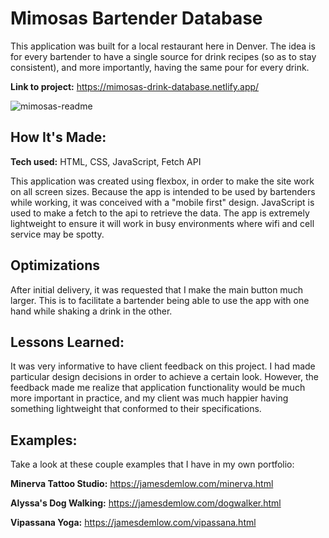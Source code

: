 # Mimosas Bartender Database
This application was built for a local restaurant here in Denver. The idea is for every bartender to have a single source for drink recipes (so as to stay consistent), and more importantly, having the same pour for every drink.

**Link to project:** https://mimosas-drink-database.netlify.app/

![mimosas-readme](https://user-images.githubusercontent.com/14945785/225492908-d1df5965-9fcf-42ac-9219-6e3984a12784.gif)


## How It's Made:

**Tech used:** HTML, CSS, JavaScript, Fetch API

This application was created using flexbox, in order to make the site work on all screen sizes. Because the app is intended to be used by bartenders while working, it was conceived with a "mobile first" design. JavaScript is used to make a fetch to the api to retrieve the data. The app is extremely lightweight to ensure it will work in busy environments where wifi and cell service may be spotty.

## Optimizations

After initial delivery, it was requested that I make the main button much larger. This is to facilitate a bartender being able to use the app with one hand while shaking a drink in the other.  

## Lessons Learned:

It was very informative to have client feedback on this project. I had made particular design decisions in order to achieve a certain look. However, the feedback made me realize that application functionality would be much more important in practice, and my client was much happier having something lightweight that conformed to their specifications. 

## Examples:
Take a look at these couple examples that I have in my own portfolio:

**Minerva Tattoo Studio:** https://jamesdemlow.com/minerva.html

**Alyssa's Dog Walking:** https://jamesdemlow.com/dogwalker.html

**Vipassana Yoga:** https://jamesdemlow.com/vipassana.html



